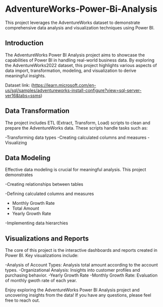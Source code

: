 # AdventureWorks-Power-Bi-Analysis
This project leverages the AdventureWorks dataset to demonstrate comprehensive data analysis and visualization techniques using Power BI.

## Introduction
The AdventureWorks Power BI Analysis project aims to showcase the capabilities of Power BI in handling real-world business data. By exploring the AdventureWorks2022 dataset, this project highlights various aspects of data import, transformation, modeling, and visualization to derive meaningful insights.

Dataset link: (https://learn.microsoft.com/en-us/sql/samples/adventureworks-install-configure?view=sql-server-ver16&tabs=ssms)

## Data Transformation
The project includes ETL (Extract, Transform, Load) scripts to clean and prepare the AdventureWorks data. These scripts handle tasks such as:

-Transforming data types
-Creating calculated columns and measures
-Visualizing

## Data Modeling
Effective data modeling is crucial for meaningful analysis. This project demonstrates

-Creating relationships between tables

-Defining calculated columns and measures
  - Monthly Growth Rate
  - Total Amount
  - Yearly Growth Rate
    
-Implementing data hierarchies

## Visualizations and Reports
The core of this project is the interactive dashboards and reports created in Power BI. Key visualizations include:

-Analysis of Account Types: Analysis total amount according to the account types.
-Organizational Analysis: Insights into customer profiles and purchasing behavior.
-Yearly Growth Rate
-Monthly Growth Rate: Evaluation of monthly gwoth rate of each year.


Enjoy exploring the AdventureWorks Power BI Analysis project and uncovering insights from the data! If you have any questions, please feel free to reach out.










